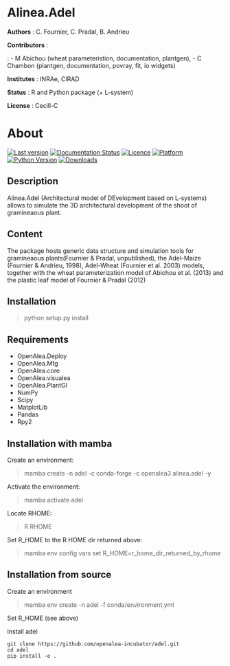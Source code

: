 # Alinea.Adel

**Authors** : C. Fournier, C. Pradal, B. Andrieu

**Contributors** :

:   -   M Abichou (wheat parameteristion, documentation, plantgen),
    -   C Chambon (plantgen, documentation, povray, fit, io widgets)

**Institutes** : INRAe, CIRAD

**Status** : R and Python package (+ L-system)

**License** : Cecill-C

# About

[![Last version](https://anaconda.org/openalea3/alinea.adel/badges/version.svg)](https://anaconda.org/OpenAlea3/alinea.adel/files)
[![Documentation Status](https://readthedocs.org/projects/adel/badge/?version=latest)](https://adel.readthedocs.io/en/latest/?badge=latest)
[![Licence](https://anaconda.org/openalea3/alinea.adel/badges/license.svg)](https://cecill.info/licences/Licence_CeCILL_V2.1-en.html)
[![Platform](https://anaconda.org/openalea3/alinea.adel/badges/platforms.svg)](https://anaconda.org/openalea3/alinea.adel)
[![Python Version](https://img.shields.io/badge/python-3.8%20%7C%203.9%20%7C%203.10%20%7C%203.11%20%7C%203.12-blue)](https://www.python.org/downloads/)
[![Downloads](https://anaconda.org/openalea3/alinea.adel/badges/downloads.svg)](https://anaconda.org/openalea3/alinea.adel)

## Description

Alinea.Adel (Architectural model of DEvelopment based on L-systems)
allows to simulate the 3D architectural development of the shoot of
gramineaous plant.

## Content

The package hosts generic data structure and simulation tools for
gramineaous plants(Fournier & Pradal, unpublished), the Adel-Maize
(Fournier & Andrieu, 1998), Adel-Wheat (Fournier et al. 2003) models,
together with the wheat parameterization model of Abichou et al. (2013)
and the plastic leaf model of Fournier & Pradal (2012)

## Installation

> python setup.py install

## Requirements

-   OpenAlea.Deploy
-   OpenAlea.Mtg
-   OpenAlea.core
-   OpenAlea.visualea
-   OpenAlea.PlantGl
-   NumPy
-   Scipy
-   MatplotLib
-   Pandas
-   Rpy2

## Installation with mamba

Create an environment:

> mamba create -n adel -c conda-forge -c openalea3 alinea.adel -y

Activate the environment:

> mamba activate adel

Locate RHOME:

> R RHOME

Set R_HOME to the R HOME dir returned above:

> mamba env config vars set R_HOME=r_home_dir_returned_by_rhome

## Installation from source

Create an environment

> mamba env create -n adel -f conda/environment.yml

Set R_HOME (see above)

Install adel

``` console
git clone https://github.com/openalea-incubator/adel.git 
cd adel
pip install -e .
```

